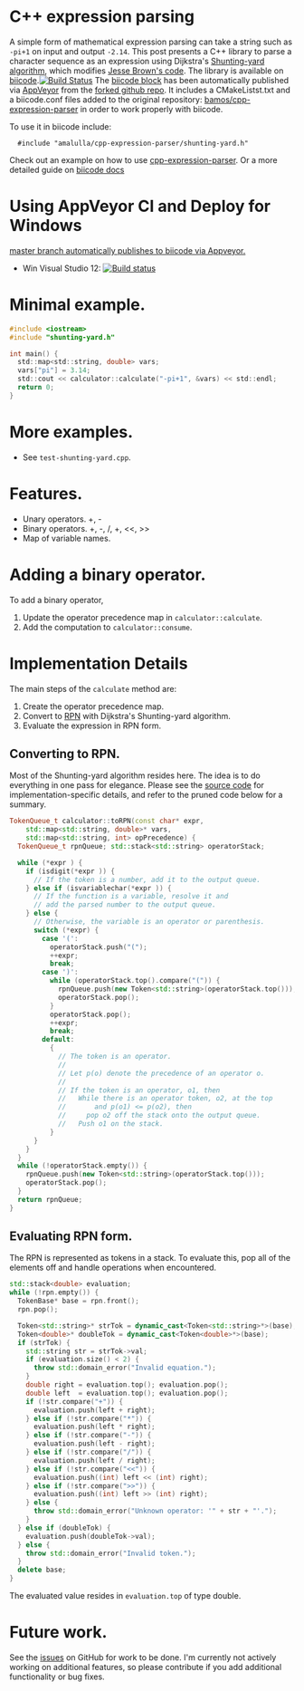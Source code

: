 
# C++ expression parsing

A simple form of mathematical expression parsing can take a string such
as `-pi+1` on input and output `-2.14`.
This post presents a C++ library to parse a character sequence
as an expression using Dijkstra's
[Shunting-yard algorithm](http://en.wikipedia.org/wiki/Shunting-yard_algorithm),
which modifies
[Jesse Brown's code](http://www.daniweb.com/software-development/cpp/code/427500/calculator-using-shunting-yard-algorithm).
The library is available on [biicode](http://www.biicode.com/amalulla/amalulla/cpp-expression-parser/master).[![Build Status](https://webapi.biicode.com/v1/badges/amalulla/amalulla/cpp-expression-parser/master)](https://www.biicode.com/amalulla/cpp-expression-parser) 
The [biicode block](http://www.biicode.com/amalulla/amalulla/cpp-expression-parser/master) has been automatically published via [AppVeyor](https://ci.appveyor.com/) from the [forked github repo](https://github.com/bamos/cpp-expression-parser). It includes a CMakeListst.txt and a biicode.conf files added to the original repository: [bamos/cpp-expression-parser](https://github.com/bamos/cpp-expression-parser) in order to work properly with biicode.

To use it in biicode include:

      #include "amalulla/cpp-expression-parser/shunting-yard.h"

Check out an example on how to use [cpp-expression-parser](http://www.biicode.com/examples/examples/expression_parser/master). Or a more detailed guide on [biicode docs](http://docs.biicode.com/c++/examples/expression-parser.html)

# Using AppVeyor CI and Deploy for Windows

[master branch automatically publishes to biicode via Appveyor.](http://blog.biicode.com/appveyor-ci-windows-biicode/) 

- Win Visual Studio 12: [![Build status](https://ci.appveyor.com/api/projects/status/rx9nqxur2goe1ny9/branch/master?svg=true)](https://ci.appveyor.com/project/MariadeAnton/cpp-expression-parser/branch/master)

# Minimal example.

```C
#include <iostream>
#include "shunting-yard.h"

int main() {
  std::map<std::string, double> vars;
  vars["pi"] = 3.14;
  std::cout << calculator::calculate("-pi+1", &vars) << std::endl;
  return 0;
}
```

# More examples.
 + See `test-shunting-yard.cpp`.

# Features.
 + Unary operators. +, -
 + Binary operators. +, -, /, +, <<, >>
 + Map of variable names.

# Adding a binary operator.
To add a binary operator,

 1. Update the operator precedence map in `calculator::calculate`.
 2. Add the computation to `calculator::consume`.

# Implementation Details
The main steps of the `calculate` method are:

 1. Create the operator precedence map.
 2. Convert to [RPN](http://en.wikipedia.org/wiki/Reverse_Polish_notation)
    with Dijkstra's Shunting-yard algorithm.
 3. Evaluate the expression in RPN form.

## Converting to RPN.
Most of the Shunting-yard algorithm resides here.
The idea is to do everything in one pass for elegance.
Please see the
[source code](https://github.com/bamos/cpp-expression-parser/blob/master/shunting-yard.cpp)
for implementation-specific details,
and refer to the pruned code below for a summary.

```C++
TokenQueue_t calculator::toRPN(const char* expr,
    std::map<std::string, double>* vars,
    std::map<std::string, int> opPrecedence) {
  TokenQueue_t rpnQueue; std::stack<std::string> operatorStack;

  while (*expr ) {
    if (isdigit(*expr )) {
      // If the token is a number, add it to the output queue.
    } else if (isvariablechar(*expr )) {
      // If the function is a variable, resolve it and
      // add the parsed number to the output queue.
    } else {
      // Otherwise, the variable is an operator or parenthesis.
      switch (*expr) {
        case '(':
          operatorStack.push("(");
          ++expr;
          break;
        case ')':
          while (operatorStack.top().compare("(")) {
            rpnQueue.push(new Token<std::string>(operatorStack.top()));
            operatorStack.pop();
          }
          operatorStack.pop();
          ++expr;
          break;
        default:
          {
            // The token is an operator.
            //
            // Let p(o) denote the precedence of an operator o.
            //
            // If the token is an operator, o1, then
            //   While there is an operator token, o2, at the top
            //       and p(o1) <= p(o2), then
            //     pop o2 off the stack onto the output queue.
            //   Push o1 on the stack.
          }
      }
    }
  }
  while (!operatorStack.empty()) {
    rpnQueue.push(new Token<std::string>(operatorStack.top()));
    operatorStack.pop();
  }
  return rpnQueue;
}
```


## Evaluating RPN form.
The RPN is represented as tokens in a stack.
To evaluate this, pop all of the elements off and handle
operations when encountered.


```C++
std::stack<double> evaluation;
while (!rpn.empty()) {
  TokenBase* base = rpn.front();
  rpn.pop();

  Token<std::string>* strTok = dynamic_cast<Token<std::string>*>(base);
  Token<double>* doubleTok = dynamic_cast<Token<double>*>(base);
  if (strTok) {
    std::string str = strTok->val;
    if (evaluation.size() < 2) {
      throw std::domain_error("Invalid equation.");
    }
    double right = evaluation.top(); evaluation.pop();
    double left  = evaluation.top(); evaluation.pop();
    if (!str.compare("+")) {
      evaluation.push(left + right);
    } else if (!str.compare("*")) {
      evaluation.push(left * right);
    } else if (!str.compare("-")) {
      evaluation.push(left - right);
    } else if (!str.compare("/")) {
      evaluation.push(left / right);
    } else if (!str.compare("<<")) {
      evaluation.push((int) left << (int) right);
    } else if (!str.compare(">>")) {
      evaluation.push((int) left >> (int) right);
    } else {
      throw std::domain_error("Unknown operator: '" + str + "'.");
    }
  } else if (doubleTok) {
    evaluation.push(doubleTok->val);
  } else {
    throw std::domain_error("Invalid token.");
  }
  delete base;
}
```

The evaluated value resides in `evaluation.top` of type double.

# Future work.
See the [issues](https://github.com/bamos/cpp-expression-parser/issues)
on GitHub for work to be done.
I'm currently not actively working on additional features,
so please contribute if you add additional functionality or bug fixes.
